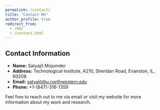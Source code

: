 ```yaml
---
permalink: /contact/
title: "Contact Me"
author_profile: true
redirect_from: 
  - /md/
  - /contact.html
---
```


## Contact Information

- **Name:** Satyajit Mojumder
- **Address:** Technological Institute, A210, Sheridan Road, Evanston, IL, 60208
- **Email:** [satyajit@u.northwestern.edu](mailto:satyajit@u.northwestern.edu)
- **Phone:** +1-(847)-316-1359

Feel free to reach out to me via email or visit my website for more information about my work and research.
